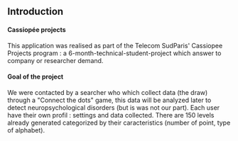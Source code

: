 ## Introduction

#### Cassiopée projects
This application was realised as part of the Telecom SudParis' Cassiopee Projects program : a 6-month-technical-student-project which answer to company or researcher demand.

#### Goal of the project
We were contacted by a searcher who which collect data (the draw) through a "Connect the dots" game, this data will be analyzed later to detect neuropsychological disorders (but is was not our part). 
Each user have their own profil : settings and data collected. There are 150 levels already generated categorized by their caracteristics (number of point, type of alphabet).
